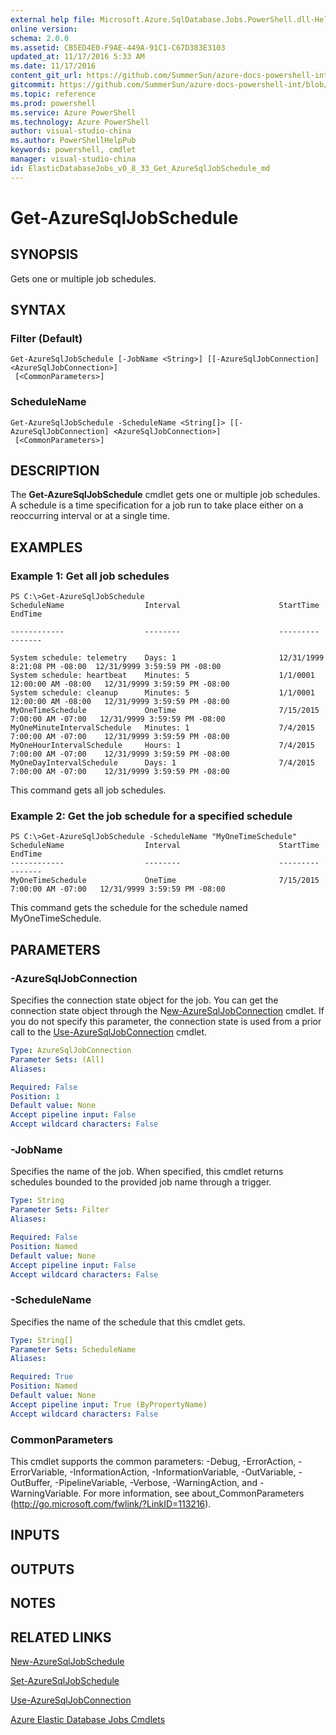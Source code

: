 ```yaml
---
external help file: Microsoft.Azure.SqlDatabase.Jobs.PowerShell.dll-Help.xml
online version:
schema: 2.0.0
ms.assetid: CB5ED4E0-F9AE-449A-91C1-C67D383E3103
updated_at: 11/17/2016 5:33 AM
ms.date: 11/17/2016
content_git_url: https://github.com/SummerSun/azure-docs-powershell-int/blob/master/azureps-cmdlets-docs/ElasticDatabaseJobs/v0.8.33/Get-AzureSqlJobSchedule.md
gitcommit: https://github.com/SummerSun/azure-docs-powershell-int/blob/2692a7998846b66d06a416c56978167da402f8d5/azureps-cmdlets-docs/ElasticDatabaseJobs/v0.8.33/Get-AzureSqlJobSchedule.md
ms.topic: reference
ms.prod: powershell
ms.service: Azure PowerShell
ms.technology: Azure PowerShell
author: visual-studio-china
ms.author: PowerShellHelpPub
keywords: powershell, cmdlet
manager: visual-studio-china
id: ElasticDatabaseJobs_v0_8_33_Get_AzureSqlJobSchedule_md
---
```


# Get-AzureSqlJobSchedule

## SYNOPSIS
Gets one or multiple job schedules.

## SYNTAX

### Filter (Default)
```
Get-AzureSqlJobSchedule [-JobName <String>] [[-AzureSqlJobConnection] <AzureSqlJobConnection>]
 [<CommonParameters>]
```

### ScheduleName
```
Get-AzureSqlJobSchedule -ScheduleName <String[]> [[-AzureSqlJobConnection] <AzureSqlJobConnection>]
 [<CommonParameters>]
```

## DESCRIPTION
The **Get-AzureSqlJobSchedule** cmdlet gets one or multiple job schedules.
A schedule is a time specification for a job run to take place either on a reoccurring interval or at a single time.

## EXAMPLES

### Example 1: Get all job schedules
```
PS C:\>Get-AzureSqlJobSchedule
ScheduleName                  Interval                      StartTime                     EndTime

------------                  --------                      ---------                     -------

System schedule: telemetry    Days: 1                       12/31/1999 8:21:08 PM -08:00  12/31/9999 3:59:59 PM -08:00
System schedule: heartbeat    Minutes: 5                    1/1/0001 12:00:00 AM -08:00   12/31/9999 3:59:59 PM -08:00
System schedule: cleanup      Minutes: 5                    1/1/0001 12:00:00 AM -08:00   12/31/9999 3:59:59 PM -08:00
MyOneTimeSchedule             OneTime                       7/15/2015 7:00:00 AM -07:00   12/31/9999 3:59:59 PM -08:00
MyOneMinuteIntervalSchedule   Minutes: 1                    7/4/2015 7:00:00 AM -07:00    12/31/9999 3:59:59 PM -08:00
MyOneHourIntervalSchedule     Hours: 1                      7/4/2015 7:00:00 AM -07:00    12/31/9999 3:59:59 PM -08:00
MyOneDayIntervalSchedule      Days: 1                       7/4/2015 7:00:00 AM -07:00    12/31/9999 3:59:59 PM -08:00
```

This command gets all job schedules.

### Example 2: Get the job schedule for a specified schedule
```
PS C:\>Get-AzureSqlJobSchedule -ScheduleName "MyOneTimeSchedule"
ScheduleName                  Interval                      StartTime                     EndTime
------------                  --------                      ---------                     -------
MyOneTimeSchedule             OneTime                       7/15/2015 7:00:00 AM -07:00   12/31/9999 3:59:59 PM -08:00
```

This command gets the schedule for the schedule named MyOneTimeSchedule.

## PARAMETERS

### -AzureSqlJobConnection
Specifies the connection state object for the job.
You can get the connection state object through the N[ew-AzureSqlJobConnection](./New-AzureSqlJobConnection.md) cmdlet.
If you do not specify this parameter, the connection state is used from a prior call to the [Use-AzureSqlJobConnection](./Use-AzureSqlJobConnection.md) cmdlet.

```yaml
Type: AzureSqlJobConnection
Parameter Sets: (All)
Aliases:

Required: False
Position: 1
Default value: None
Accept pipeline input: False
Accept wildcard characters: False
```

### -JobName
Specifies the name of the job.
When specified, this cmdlet returns schedules bounded to the provided job name through a trigger.

```yaml
Type: String
Parameter Sets: Filter
Aliases:

Required: False
Position: Named
Default value: None
Accept pipeline input: False
Accept wildcard characters: False
```

### -ScheduleName
Specifies the name of the schedule that this cmdlet gets.

```yaml
Type: String[]
Parameter Sets: ScheduleName
Aliases:

Required: True
Position: Named
Default value: None
Accept pipeline input: True (ByPropertyName)
Accept wildcard characters: False
```

### CommonParameters
This cmdlet supports the common parameters: -Debug, -ErrorAction, -ErrorVariable, -InformationAction, -InformationVariable, -OutVariable, -OutBuffer, -PipelineVariable, -Verbose, -WarningAction, and -WarningVariable. For more information, see about_CommonParameters (http://go.microsoft.com/fwlink/?LinkID=113216).

## INPUTS

## OUTPUTS

## NOTES

## RELATED LINKS

[New-AzureSqlJobSchedule](xref:ElasticDatabaseJobs/v0.8.33/New-AzureSqlJobSchedule.md)

[Set-AzureSqlJobSchedule](xref:ElasticDatabaseJobs/v0.8.33/Set-AzureSqlJobSchedule.md)

[Use-AzureSqlJobConnection](xref:ElasticDatabaseJobs/v0.8.33/Use-AzureSqlJobConnection.md)

[Azure Elastic Database Jobs Cmdlets](xref:ElasticDatabaseJobs/v0.8.33/ElasticDatabaseJobs.md)
